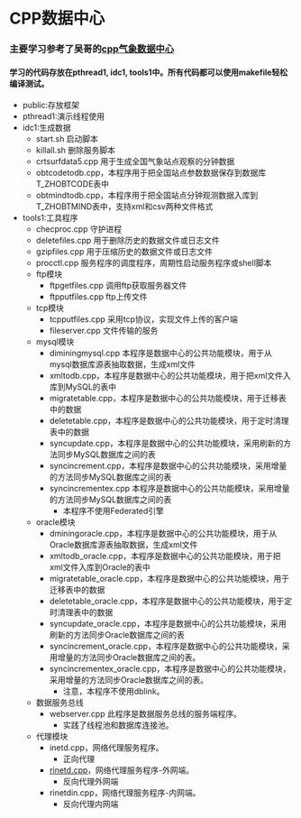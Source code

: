 # CPP数据中心
### 主要学习参考了吴哥的[cpp气象数据中心](https://coding.imooc.com/learn/list/546.html)
#### 学习的代码存放在pthread1, idc1, tools1中。所有代码都可以使用makefile轻松编译测试。
* public:存放框架
* pthread1:演示线程使用
* idc1:生成数据
  * start.sh 启动脚本
  * killall.sh 删除服务脚本
  * crtsurfdata5.cpp 用于生成全国气象站点观察的分钟数据
  * obtcodetodb.cpp，本程序用于把全国站点参数数据保存到数据库T_ZHOBTCODE表中
  * obtmindtodb.cpp，本程序用于把全国站点分钟观测数据入库到T_ZHOBTMIND表中，支持xml和csv两种文件格式
* tools1:工具程序
  * checproc.cpp 守护进程
  * deletefiles.cpp 用于删除历史的数据文件或日志文件
  * gzipfiles.cpp 用于压缩历史的数据文件或日志文件
  * procctl.cpp 服务程序的调度程序，周期性启动服务程序或shell脚本
  * ftp模块
    * ftpgetfiles.cpp 调用ftp获取服务器文件
    * ftpputfiles.cpp ftp上传文件
  * tcp模块
    * tcpputfiles.cpp 采用tcp协议，实现文件上传的客户端
    * fileserver.cpp 文件传输的服务
  * mysql模块
    * diminingmysql.cpp 本程序是数据中心的公共功能模块，用于从mysql数据库源表抽取数据，生成xml文件
    * xmltodb.cpp，本程序是数据中心的公共功能模块，用于把xml文件入库到MySQL的表中
    * migratetable.cpp，本程序是数据中心的公共功能模块，用于迁移表中的数据
    * deletetable.cpp，本程序是数据中心的公共功能模块，用于定时清理表中的数据
    * syncupdate.cpp，本程序是数据中心的公共功能模块，采用刷新的方法同步MySQL数据库之间的表
    * syncincrement.cpp，本程序是数据中心的公共功能模块，采用增量的方法同步MySQL数据库之间的表
    * syncincrementex.cpp 本程序是数据中心的公共功能模块，采用增量的方法同步MySQL数据库之间的表
      * 本程序不使用Federated引擎
  * oracle模块
    * dminingoracle.cpp，本程序是数据中心的公共功能模块，用于从Oracle数据库源表抽取数据，生成xml文件
    * xmltodb_oracle.cpp，本程序是数据中心的公共功能模块，用于把xml文件入库到Oracle的表中
    * migratetable_oracle.cpp，本程序是数据中心的公共功能模块，用于迁移表中的数据
    * deletetable_oracle.cpp，本程序是数据中心的公共功能模块，用于定时清理表中的数据
    * syncupdate_oracle.cpp，本程序是数据中心的公共功能模块，采用刷新的方法同步Oracle数据库之间的表
    * syncincrement_oracle.cpp，本程序是数据中心的公共功能模块，采用增量的方法同步Oracle数据库之间的表。
    * syncincrementex_oracle.cpp，本程序是数据中心的公共功能模块，采用增量的方法同步Oracle数据库之间的表。
      *  注意，本程序不使用dblink。
  * 数据服务总线
    * webserver.cpp 此程序是数据服务总线的服务端程序。
      * 实践了线程池和数据库连接池。
  * 代理模块
    * inetd.cpp，网络代理服务程序。
      * 正向代理
    * [rinetd.cpp](tools1/c/rinetd.cpp)，网络代理服务程序-外网端。
      * 反向代理外网端
    * rinetdin.cpp，网络代理服务程序-内网端。
      * 反向代理内网端
  